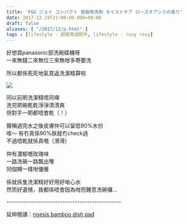 ```yaml
---
title: 'P&G ジョイ コンパクト 食器用洗剤 モイストケア ローズオアシスの香り'
date: 2017-12-19T21:00:00.000+08:00
draft: false
aliases: [ "/2017/12/p.html" ]
tags : [lifestyle - 廚娘育成配件, lifestyle - rosy rosy]
---
```


好想買panasonic部洗碗碟機呀  
一來無錢二來無位三來無咁多嘢要洗  
  
所以都係死死地氣買返洗潔精算啦  

[![](https://c1.staticflickr.com/5/4585/24464016188_927f8110b9_z.jpg)](https://c1.staticflickr.com/5/4585/24464016188_927f8110b9_z.jpg)

同以前啲洗潔精唔同㗎  
洗完啲碗乾乾淨淨清清爽  
但對手一啲都唔會乾（！）  
  
聲稱過完水之後皮膚仲可以留低90%水份  
嗱～ 有冇真係90%朕就冇check過  
不過唔乾就係真嘅（滑滑）  
  
仲有濃郁嘅玫瑰味  
一路洗碗一路飄出嚟  
同個樽一樣咁優雅  
  
係就係隻洗潔精好好用好啱心水  
然而好遺憾，我都係唔會因為咁而鍾意洗碗囉...  
  
\-----------------------------------------------  
  
延伸閱讀：[noesis bamboo dish pad](https://www.hidie.net/2014/11/noesis-bamboo-dish-pad.html)